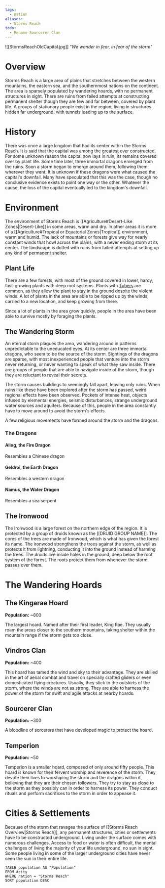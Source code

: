 ```yaml
---
tags:
  - nation
aliases:
  - Storms Reach
todo:
  - Rename Sourcerer Clan
---
```

![[StormsReachOldCapital.jpg]]
*"We wander in fear, in fear of the storm"*
# Overview
Storms Reach is a large area of plains that stretches between the western mountains, the eastern sea, and the southernmost nations on the continent. The area is sparsely populated by wandering hoards, with no permanent structures in sight. There are ruins from failed attempts at constructing permanent shelter though they are few and far between, covered by plant life. A groups of stationary people exist in the region, living in structures hidden far underground, with tunnels leading up to the surface.
# History
There was once a large kingdom that had its center within the Storms Reach. It is said that the capital was among the greatest ever constructed. For some unknown reason the capital now lays in ruin, its remains covered over by plant life. Some time later, three immortal dragons emerged from the ruins. Soon a storm began to emerge around them, following them wherever they went. It is unknown if these dragons were what caused the capital's downfall. Many have speculated that this was the case, though no conclusive evidence exists to point one way or the other. Whatever the cause, the loss of the capital eventually led to the kingdom's downfall.
# Environment
The environment of Storms Reach is [[Agriculture#Desert-Like Zones|Desert-Like]] in some areas, warm and dry. In other areas it is more of a [[Agriculture#Tropical or Equatorial Zones|Tropical]] environment, warm and humid. The lack of mountains or forests give way for nearly constant winds that howl across the plains, with a never ending storm at its center. The landscape is dotted with ruins from failed attempts at setting up any kind of permanent shelter.
## Plant Life
There are a few forests, with most of the ground covered in lower, hardy, fast-growing plants with deep root systems. Plants with [Tubers](https://sv.wikipedia.org/wiki/Tuber) are common, as they allow the plant to stay in the ground despite the violent winds. A lot of plants in the area are able to be ripped up by the winds, carried to a new location, and keep growing from there.

Since a lot of plants in the area grow quickly, people in the area have been able to survive mostly by foraging the plants.
## The Wandering Storm
An eternal storm plagues the area, wandering around in patterns unpredictable to the uneducated eyes. At its center are three immortal dragons, who seem to be the source of the storm. Sightings of the dragons are sparse, with most inexperienced people that venture into the storm never returning, or never wanting to speak of what they saw inside. There are groups of people that are able to navigate inside of the storm, though they are reluctant to reveal their secrets.

The storm causes buildings to seemingly fall apart, leaving only ruins. When ruins like these have been explored after the storm has passed, weird regional effects have been observed. Pockets of intense heat, objects infused by elemental energies, seismic disturbances, strange underground water sources and aquifers. Because of this, people in the area constantly have to move around to avoid the storm's effects.

A few religious movements have formed around the storm and the dragons.
### The Dragons
#### Aliog, the Fire Dragon
Resembles a Chinese dragon
#### Geldroi, the Earth Dragon
Resembles a western dragon
#### Namus, the Water Dragon
Resembles a sea serpent
## The Ironwood
The Ironwood is a large forest on the northern edge of the region. It is protected by a group of druids known as the [[DRUID GROUP NAME]]. The cores of the trees are made of Ironwood, which is what has given the forest its name. The ironwood strengthens the trees against the storm, as well as protects it from lightning, conducting it into the ground instead of harming the trees. The druids live inside holes in the ground, deep below the root system of the forest. The roots protect them from whenever the storm passes over them.
# The Wandering Hoards
## The Kingarae Hoard
**Population:** ~800

The largest hoard. Named after their first leader, King Rae. They usually roam the areas closer to the southern mountains, taking shelter within the mountain range if the storm gets too close.
## Vindros Clan
**Population:** ~400

This hoard has tamed the wind and sky to their advantage. They are skilled in the art of aerial combat and travel on specially crafted gliders or even domesticated flying creatures. Usually, they stick to the outskirts of the storm, where the winds are not as strong. They are able to harness the power of the storm for swift and agile attacks at nearby hoards.
## Sourcerer Clan
**Population:** ~300

A bloodline of sorcerers that have developed magic to protect the hoard.
## Temperion
**Population:** ~50

Temperion is a smaller hoard, composed of only around fifty people. This hoard is known for their fervent worship and reverence of the storm. They devote their lives to worshiping the storm and the dragons within it, believing that they are their chosen followers. They try to stay as close to the storm as they possibly can in order to harness its power. They conduct rituals and perform sacrifices to the storm in order to appease it.
# Cities & Settlements
Because of the storm that ravages the surface of [[Storms Reach Overview|Storms Reach]], any permanent structures, cities or settlements have to be constructed underground. Living under the surface comes with numerous challenges. Access to food or water is often difficult, the mental challenges of living the majority of your life underground, no sun in sight. Some people living in some of the larger underground cities have never seen the sun in their entire life.
```dataview
TABLE population AS "Population"
FROM #city
WHERE nation = "Storms Reach"
SORT population DESC
```